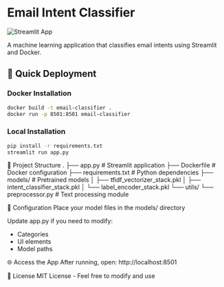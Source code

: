 
# Email Intent Classifier

![Streamlit App](https://img.shields.io/badge/Streamlit-FF4B4B?style=for-the-badge&logo=Streamlit&logoColor=white)


A machine learning application that classifies email intents using Streamlit and Docker.

## 🚀 Quick Deployment

### Docker Installation
```bash
docker build -t email-classifier .
docker run -p 8501:8501 email-classifier
```

### Local Installation
```bash
pip install -r requirements.txt
streamlit run app.py
```

📂 Project Structure
.
├── app.py                # Streamlit application
├── Dockerfile            # Docker configuration
├── requirements.txt      # Python dependencies
├── models/               # Pretrained models
│   ├── tfidf_vectorizer_stack.pkl
│   ├── intent_classifier_stack.pkl
│   └── label_encoder_stack.pkl
└── utils/
    └── preprocessor.py   # Text processing module

🔧 Configuration
Place your model files in the models/ directory

Update app.py if you need to modify:

- Categories
- UI elements
- Model paths

🌐 Access the App
After running, open:
http://localhost:8501

📝 License
MIT License - Feel free to modify and use
